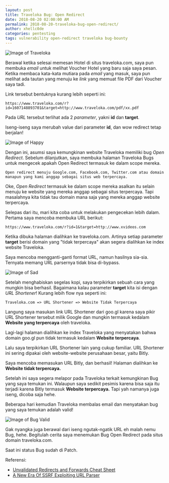 ```yaml
---
layout: post
title: Traveloka Bug: Open Redirect
date: 2018-08-20 02:00:00 AM
permalink: 2018-08-20-traveloka-bug-open-redirect/
author: xhellc0de
categories: pentesting
tags: vulnerability open-redirect traveloka bug-bounty
---
```

![Image of Traveloka](https://noobsec.org/images/sad.gif/tv.png)

Berawal ketika selesai memesan Hotel di situs traveloka.com, saya pun membuka *email* untuk melihat Voucher Hotel yang baru saja saya pesan. Ketika membaca kata-kata mutiara pada *email* yang masuk, saya pun melihat ada tautan yang menuju ke *link* yang memuat file PDF dari Voucher saya tadi. 

Link tersebut bentuknya kurang lebih seperti ini:
```
https://www.traveloka.com/r?id=1607148893701&target=http://www.traveloka.com/pdf/xx.pdf
```

Pada *URL* tersebut terlihat ada 2 *parameter*, yakni **id** dan **target**.

Iseng-iseng saya merubah value dari parameter **id**, dan wow redirect tetap berjalan!

![Image of Happy](https://noobsec.org/images/sad.gif/happy.gif)

Dengan ini, asumsi saya kemungkinan website Traveloka memiliki bug *Open Redirect*. Sebelum dilanjutkan, saya membuka halaman Traveloka Bugs untuk mengecek apakah Open Redirect termasuk ke dalam scope mereka.

```
Open redirect menuju Google.com, Facebook.com, Twitter.com atau domain manapun yang kami anggap sebagai situs web terpercaya.
```

Oke, *Open Redirect* termasuk ke dalam scope mereka asalkan itu selain menuju ke website yang mereka anggap sebagai situs terpercaya. Tapi masalahnya kita tidak tau domain mana saja yang mereka anggap website terpercaya.

Selepas dari itu, mari kita coba untuk melakukan pengecekan lebih dalam. Pertama saya mencoba membuka URL berikut: 

```
https://www.traveloka.com/r?id=1&target=http://www.xvideos.com
```

Ketika dibuka halaman dialihkan ke traveloka.com. Artinya setiap parameter **target** berisi domain yang "tidak terpercaya" akan segera dialihkan ke index website Traveloka.

Saya mencoba mengganti-ganti format URL, namun hasilnya sia-sia. Ternyata memang URL parsernya tidak bisa di-bypass.

![Image of Sad](https://noobsec.org/images/sad.gif/sad.gif)

Setelah menghabiskan segelas kopi, saya terpikirkan sebuah cara yang mungkin bisa berhasil. Bagaimana kalau parameter **target** kita isi dengan *URL Shortener*!
Kurang lebih flow nya seperti ini:

```
Traveloka.com => URL Shortener => Website Tidak Terpercaya
```

Langung saya masukan link URL Shortener dari goo.gl karena saya pikir URL Shortener tersebut milik Google dan mungkin termasuk kedalam **Website yang terpercaya** oleh traveloka.

Lagi-lagi halaman dialihkan ke index Traveloka yang menyatakan bahwa domain goo.gl pun tidak termasuk kedalam **Website terpercaya**.

Lalu saya terpikirkan URL Shortener lain yang cukup familiar. URL Shortener ini sering dipakai oleh website-website perusahaan besar, yaitu Bitly.

Saya mencoba memasukan URL Bitly, dan berhasil! Halaman dialihkan ke **Website tidak terpercaya.**

Setelah ini saya segera melapor pada Traveloka terkait kemungkinan Bug yang saya temukan ini. Walaupun saya sedikit pesimis karena bisa saja itu terjadi karena Bitly termasuk **Website terpercaya.** Tapi yah namanya juga iseng, dicoba saja hehe.

Beberapa hari kemudian Traveloka membalas email dan menyatakan bug yang saya temukan adalah valid!

![Image of Bug Valid](https://noobsec.org/images/sad.gif/email_tv.jpg)

Gak nyangka juga berawal dari iseng ngutak-ngatik URL eh malah nemu Bug, hehe. Begitulah cerita saya menemukan Bug Open Redirect pada situs domain traveloka.com.

Saat ini status Bug sudah di Patch.

Referensi:
* [Unvalidated Redirects and Forwards Cheat Sheet](https://www.owasp.org/index.php/Unvalidated_Redirects_and_Forwards_Cheat_Sheet)
* [A New Era Of SSRF Exploiting URL Parser](https://www.blackhat.com/docs/us-17/thursday/us-17-Tsai-A-New-Era-Of-SSRF-Exploiting-URL-Parser-In-Trending-Programming-Languages.pdf)

